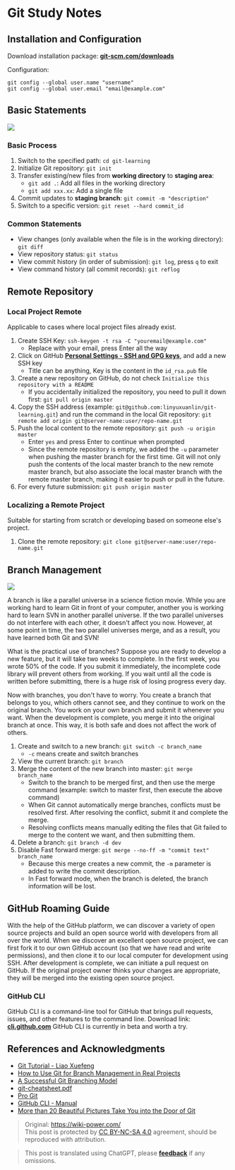 # Git Study Notes

## Installation and Configuration

Download installation package: [**git-scm.com/downloads**](https://git-scm.com/downloads)

Configuration:

```shell
git config --global user.name "username"
git config --global user.email "email@example.com"
```

## Basic Statements

![](https://wiki-media-1253965369.cos.ap-guangzhou.myqcloud.com/img/20200216204934.png)

### Basic Process

1. Switch to the specified path: `cd git-learning`
2. Initialize Git repository: `git init`
3. Transfer existing/new files from **working directory** to **staging area**:
   - `git add .`: Add all files in the working directory
   - `git add xxx.xx`: Add a single file
4. Commit updates to **staging branch**: `git commit -m "description"`
5. Switch to a specific version: `git reset --hard commit_id`

### Common Statements

- View changes (only available when the file is in the working directory): `git diff`
- View repository status: `git status`
- View commit history (in order of submission): `git log`, press `q` to exit
- View command history (all commit records): `git reflog`

## Remote Repository

### Local Project Remote

Applicable to cases where local project files already exist.

1. Create SSH Key: `ssh-keygen -t rsa -C "youremail@example.com"`
   - Replace with your email, press Enter all the way
2. Click on GitHub [**Personal Settings - SSH and GPG keys**](https://github.com/settings/keys), and add a new SSH key
   - Title can be anything, Key is the content in the `id_rsa.pub` file
3. Create a new repository on GitHub, do not check `Initialize this repository with a README`
   - If you accidentally initialized the repository, you need to pull it down first: `git pull origin master`
4. Copy the SSH address (example: `git@github.com:linyuxuanlin/git-learning.git`) and run the command in the local Git repository: `git remote add origin git@server-name:user/repo-name.git`
5. Push the local content to the remote repository: `git push -u origin master`
   - Enter `yes` and press Enter to continue when prompted
   - Since the remote repository is empty, we added the `-u` parameter when pushing the master branch for the first time. Git will not only push the contents of the local master branch to the new remote master branch, but also associate the local master branch with the remote master branch, making it easier to push or pull in the future.
6. For every future submission: `git push origin master`

### Localizing a Remote Project

Suitable for starting from scratch or developing based on someone else's project.

1. Clone the remote repository: `git clone git@server-name:user/repo-name.git`

## Branch Management

![](https://wiki-media-1253965369.cos.ap-guangzhou.myqcloud.com/img/20200217195056.png)

A branch is like a parallel universe in a science fiction movie. While you are working hard to learn Git in front of your computer, another you is working hard to learn SVN in another parallel universe. If the two parallel universes do not interfere with each other, it doesn't affect you now. However, at some point in time, the two parallel universes merge, and as a result, you have learned both Git and SVN!

What is the practical use of branches? Suppose you are ready to develop a new feature, but it will take two weeks to complete. In the first week, you wrote 50% of the code. If you submit it immediately, the incomplete code library will prevent others from working. If you wait until all the code is written before submitting, there is a huge risk of losing progress every day.

Now with branches, you don't have to worry. You create a branch that belongs to you, which others cannot see, and they continue to work on the original branch. You work on your own branch and submit it whenever you want. When the development is complete, you merge it into the original branch at once. This way, it is both safe and does not affect the work of others.

1. Create and switch to a new branch: `git switch -c branch_name`
   - `-c` means create and switch branches
2. View the current branch: `git branch`
3. Merge the content of the new branch into master: `git merge branch_name`
   - Switch to the branch to be merged first, and then use the merge command (example: switch to master first, then execute the above command)
   - When Git cannot automatically merge branches, conflicts must be resolved first. After resolving the conflict, submit it and complete the merge.
   - Resolving conflicts means manually editing the files that Git failed to merge to the content we want, and then submitting them.
4. Delete a branch: `git branch -d dev`
5. Disable Fast forward merge: `git merge --no-ff -m "commit text" branch_name`
   - Because this merge creates a new commit, the `-m` parameter is added to write the commit description.
   - In Fast forward mode, when the branch is deleted, the branch information will be lost.

## GitHub Roaming Guide

With the help of the GitHub platform, we can discover a variety of open source projects and build an open source world with developers from all over the world. 
When we discover an excellent open source project, we can first fork it to our own GitHub account (so that we have read and write permissions), and then clone it to our local computer for development using SSH. 
After development is complete, we can initiate a pull request on GitHub. If the original project owner thinks your changes are appropriate, they will be merged into the existing open source project.

### GitHub CLI

GitHub CLI is a command-line tool for GitHub that brings pull requests, issues, and other features to the command line. 
Download link: [**cli.github.com**](https://cli.github.com/) 
GitHub CLI is currently in beta and worth a try.

## References and Acknowledgments

- [Git Tutorial - Liao Xuefeng](https://www.liaoxuefeng.com/wiki/896043488029600)
- [How to Use Git for Branch Management in Real Projects](https://blog.csdn.net/ShuSheng0007/article/details/80791849)
- [A Successful Git Branching Model](https://nvie.com/posts/a-successful-git-branching-model/)
- [git-cheatsheet.pdf](https://github.com/linyuxuanlin/File-host/blob/main/software-development/git-cheatsheet.pdf)
- [Pro Git](https://git-scm.com/book/zh/v2)
- [GitHub CLI - Manual](https://cli.github.com/manual/)
- [More than 20 Beautiful Pictures Take You into the Door of Git](https://mp.weixin.qq.com/s/oTtMQFEI9J5ymqt6SQ0PFg)

> Original: <https://wiki-power.com/>  
> This post is protected by [CC BY-NC-SA 4.0](https://creativecommons.org/licenses/by/4.0/deed.en) agreement, should be reproduced with attribution.

> This post is translated using ChatGPT, please [**feedback**](https://github.com/linyuxuanlin/Wiki_MkDocs/issues/new) if any omissions.